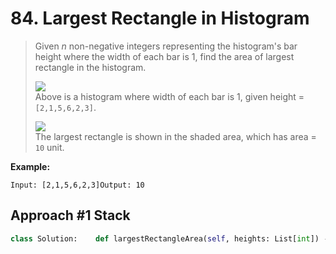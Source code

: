 # 84. Largest Rectangle in Histogram

> Given _n_ non-negative integers representing the histogram's bar height where the width of each bar is 1, find the area of largest rectangle in the histogram.
>
> ![](https://assets.leetcode.com/uploads/2018/10/12/histogram.png)  
> Above is a histogram where width of each bar is 1, given height = `[2,1,5,6,2,3]`.
>
> ![](https://assets.leetcode.com/uploads/2018/10/12/histogram_area.png)  
> The largest rectangle is shown in the shaded area, which has area = `10` unit.

**Example:**

```text
Input: [2,1,5,6,2,3]Output: 10
```

## Approach \#1 Stack

```python
class Solution:    def largestRectangleArea(self, heights: List[int]) -> int:        if not heights:            return 0                stack = []        res = 0        # for triggering the area calculation for last element if the entire heights is monotous increasing        heights.append(0)        for i, _ in enumerate(heights):            while stack and heights[i] <= heights[stack[-1]]:                top = stack[-1]                stack.pop()                res = max(res, heights[top] * ((i - stack[-1] - 1) if stack else i))                                        stack.append(i)                return res
```

